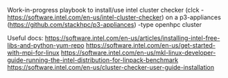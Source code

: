 Work-in-progress playbook to install/use intel cluster checker (clck - https://software.intel.com/en-us/intel-cluster-checker) on a p3-appliances (https://github.com/stackhpc/p3-appliances) -type openhpc cluster

Useful docs:
https://software.intel.com/en-us/articles/installing-intel-free-libs-and-python-yum-repo
https://software.intel.com/en-us/get-started-with-mpi-for-linux
https://software.intel.com/en-us/mkl-linux-developer-guide-running-the-intel-distribution-for-linpack-benchmark
https://software.intel.com/en-us/cluster-checker-user-guide-installation
